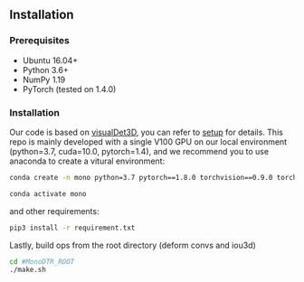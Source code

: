 ## Installation

### Prerequisites

- Ubuntu 16.04+
- Python 3.6+
- NumPy 1.19
- PyTorch (tested on 1.4.0)

### Installation

Our code is based on [visualDet3D](https://github.com/Owen-Liuyuxuan/visualDet3D), you can refer to [setup](https://github.com/Owen-Liuyuxuan/visualDet3D) for details. This repo is mainly developed with a single V100 GPU on our local environment (python=3.7, cuda=10.0, pytorch=1.4), and we recommend you to use anaconda to create a vitural environment:

```bash
conda create -n mono python=3.7 pytorch==1.8.0 torchvision==0.9.0 torchaudio==0.8.0 cudatoolkit=11.1 numba tqdm -c pytorch -c conda-forge
```

```bash
conda activate mono
```

and other requirements:
```bash
pip3 install -r requirement.txt
```

Lastly, build ops from the root directory (deform convs and iou3d)
```bash
cd #MonoDTR_ROOT
./make.sh
```
